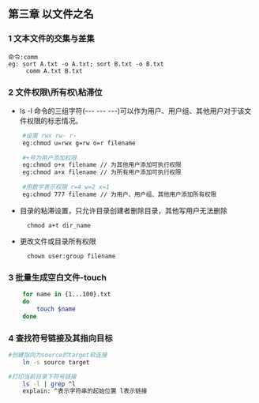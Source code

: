 ## 第三章 以文件之名

### 1 文本文件的交集与差集
	命令:comm
	eg: sort A.txt -o A.txt; sort B.txt -o B.txt
		 comm A.txt B.txt
		 
### 2 文件权限\所有权\粘滞位
- ls -l 命令的三组字符(--- --- ---)可以作为用户、用户组、其他用户对于该文件权限的标志情况。

```bash
	#设置 rwx rw- r-
	eg:chmod u=rwx g=rw o=r filename
	
	#+号为用户添加权限
	eg:chmod o+x filename // 为其他用户添加可执行权限
	eg:chmod a+x filename // 为所有用户添加可执行权限
	
	#用数字表示权限 r=4 w=2 x=1
	eg:chmod 777 filename // 为用户、用户组、其他用户添加所有权限
```

- 目录的粘滞设置，只允许目录创建者删除目录，其他写用户无法删除
	
		chmod a+t dir_name
		
- 更改文件或目录所有权限
	
		chown user:group filename
	
### 3 批量生成空白文件-touch
```bash
	for name in {1...100}.txt
	do
		touch $name
	done
```

### 4 查找符号链接及其指向目标
```bash
#创建指向为source的target软连接
	ln -s source target

#打印当前目录下符号链接
	ls -l | grep ^l
	explain: ^表示字符串的起始位置 l表示链接	
```
